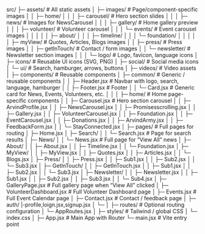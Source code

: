 src/
├─ assets/                    # All static assets
│   ├─ images/                # Page/component-specific images
│   │   ├─ home/
│   │   │   ├─ carousel/      # Hero section slides
│   │   │   ├─ news/          # Images for NewsCarousel
│   │   │   ├─ gallery/       # Home gallery preview
│   │   │   ├─ volunteer/     # Volunteer carousel
│   │   │   └─ events/        # Event carousel images
│   │   │
│   │   ├─ about/
│   │   │   ├─ timeline/
│   │   │   └─ foundation/
│   │   │
│   │   ├─ myView/            # Quotes, Articles, Blogs images
│   │   ├─ press/             # Press images
│   │   ├─ getInTouch/        # Contact / form images
│   │   └─ newsletter/        # Newsletter section images
│   │
│   └─ logo/                  # Logo, favicon, language icons
│
├─ icons/                     # Reusable UI icons (SVG, PNG)
│   ├─ social/                # Social media icons
│   └─ ui/                    # Search, hamburger, arrows, buttons
│
├─ videos/                     # Video assets
│
├─ components/                # Reusable components
│   ├─ common/                # Generic / reusable components
│   │   ├─ Header.jsx          # Navbar with logo, search, language, hamburger
│   │   ├─ Footer.jsx          # Footer
│   │   └─ Card.jsx            # Generic card for News, Events, Volunteers, etc.
│   │
│   ├─ home/                   # Home page-specific components
│   │   ├─ Carousel.jsx        # Hero section carousel
│   │   ├─ ArvindProfile.jsx
│   │   ├─ NewsCarousel.jsx
│   │   ├─ Promisesscrolling.jsx
│   │   ├─ Gallery.jsx
│   │   ├─ VolunteerCarousel.jsx
│   │   ├─ Foundation.jsx
│   │   ├─ EventCarousel.jsx
│   │   ├─ Donations.jsx
│   │   ├─ ArvindArmy.jsx
│   │   ├─ FeedbackForm.jsx
│   │   └─ StayConnected.jsx
│
├─ pages/                     # Full pages for routing
│   ├─ Home.jsx
│   ├─ Search/
│   │   └─ Search.jsx          # Page for search results
│   ├─ News/
│   │   └─ News.jsx            # Full page for “View All” news
│   ├─ About/
│   │   ├─ About.jsx
│   │   ├─ Timeline.jsx
│   │   └─ Foundation.jsx
│   ├─ MyView/
│   │   ├─ MyView.jsx
│   │   ├─ Quotes.jsx
│   │   ├─ Articles.jsx
│   │   └─ Blogs.jsx
│   ├─ Press/
│   │   ├─ Press.jsx
│   │   ├─ Sub1.jsx
│   │   ├─ Sub2.jsx
│   │   └─ Sub3.jsx
│   ├─ GetInTouch/
│   │   ├─ GetInTouch.jsx
│   │   ├─ Sub1.jsx
│   │   ├─ Sub2.jsx
│   │   └─ Sub3.jsx
│   ├─ Newsletter/
│   │   ├─ Newsletter.jsx
│   │   ├─ Sub1.jsx
│   │   ├─ Sub2.jsx
│   │   ├─ Sub3.jsx
│   │   └─ Sub4.jsx
│   ├─ GalleryPage.jsx         # Full gallery page when “View All” clicked
│   ├─ VolunteerDashboard.jsx  # Full Volunteer Dashboard page
│   ├─ Events.jsx              # Full Event Calendar page
│   ├─ Contact.jsx             # Contact / feedback page
│   ├─ auth/
        |-profile,loign.jsx,signup.jsx
│   └─ 
│
├─ routes/                     # Optional routing configuration
│   └─ AppRoutes.jsx
│
├─ styles/                     # Tailwind / global CSS
│   └─ index.css
│
├─ App.jsx                      # Main App with Router
└─ main.jsx                     # Vite entry point
